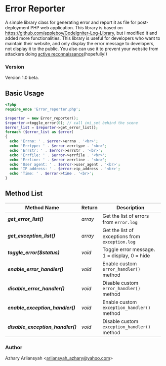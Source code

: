 # Error Reporter
A simple library class for generating error and report it as file for post-deployment PHP web application. This library is based on https://github.com/appleboy/CodeIgniter-Log-Library, but i modified it and added more functionalities. This library is useful for developers who want to maintain their website, and only display the error message to developers, not display it to the public. You also can use it to prevent your website from attackers doing <a href="https://whatis.techtarget.com/definition/active-reconnaissance">active reconnaissance</a>(hopefully!)

### Version
Version 1.0 beta.

## Basic Usage
```php
<?php
require_once 'Error_reporter.php';

$reporter = new Error_reporter();
$reporter->toggle_error(0); // call ini_set behind the scene
$error_list = $reporter->get_error_list();
foreach ($error_list as $error)
{
  echo 'Errno: ' . $error->errno . '<br>';
  echo 'Errtype: ' . $error->errtype . '<br>';
  echo 'Errstr: ' . $error->errstr . '<br>';
  echo 'Errfile: ' . $error->errfile . '<br>';
  echo 'Errline: ' . $error->errline . '<br>';
  echo 'User agent: ' . $error->user_agent . '<br>';
  echo 'IP address: ' . $error->ip_address . '<br>';
  echo 'Time: ' . $error->time . '<br>';
}
```

## Method List
| Method Name | Return | Description |
| ----------- | ------ | ----------- |
| <b><i>get_error_list()</i></b> | <i>array</i> | Get the list of errors from `error.log` |
| <b><i>get_exception_list()</i></b> | <i>array</i> | Get the list of exceptions from `exception.log` |
| <b><i>toggle_error($status)</i></b> | <i>void</i> | Toggle error message. 1 = display, 0 = hide |
| <b><i>enable_error_handler()</i></b> | <i>void</i> | Enable custom `error_handler()` method |
| <b><i>disable_error_handler()</i></b> | <i>void</i> | Disable custom `error_handler()` method |
| <b><i>enable_exception_handler()</i></b> | <i>void</i> | Enable custom `exception_handler()` method |
| <b><i>disable_exception_handler()</i></b> | <i>void</i> | Disable custom `exception_handler()` method |


### Author
Azhary Arliansyah <<arliansyah_azhary@yahoo.com>>
